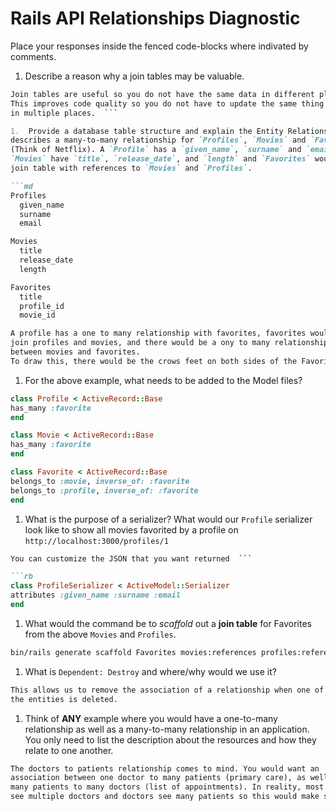 # Rails API Relationships Diagnostic

Place your responses inside the fenced code-blocks where indivated by comments.

1.  Describe a reason why a join tables may be valuable.

  ```md
Join tables are useful so you do not have the same data in different places.
This improves code quality so you do not have to update the same thing
in multiple places.  ```

1.  Provide a database table structure and explain the Entity Relationship that
  describes a many-to-many relationship for `Profiles`, `Movies` and `Favorites`
  (Think of Netflix). A `Profile` has a `given_name`, `surname` and `email` and a
  `Movies` have `title`, `release_date`, and `length` and `Favorites` would be the
  join table with references to `Movies` and `Profiles`.

  ```md
  Profiles
    given_name
    surname
    email

  Movies
    title
    release_date
    length

  Favorites
    title
    profile_id
    movie_id

  A profile has a one to many relationship with favorites, favorites would
  join profiles and movies, and there would be a ony to many relationship
  between movies and favorites.
  To draw this, there would be the crows feet on both sides of the Favorite ERD
  ```

1.  For the above example, what needs to be added to the Model files?

  ```rb
  class Profile < ActiveRecord::Base
  has_many :favorite
  end
  ```

  ```rb
  class Movie < ActiveRecord::Base
  has_many :favorite
  end
  ```

  ```rb
  class Favorite < ActiveRecord::Base
  belongs_to :movie, inverse_of: :favorite
  belongs_to :profile, inverse_of: :favorite
  end
  ```

1.  What is the purpose of a serializer? What would our `Profile` serializer look
like to show all movies favorited by a profile on
`http://localhost:3000/profiles/1`

  ```md
You can customize the JSON that you want returned  ```

  ```rb
  class ProfileSerializer < ActiveModel::Serializer
  attributes :given_name :surname :email
  end
  ```

1.  What would the command be to _scaffold_ out a **join table** for Favorites from
the above `Movies` and `Profiles`.

  ```sh
bin/rails generate scaffold Favorites movies:references profiles:references
  ```

1.  What is `Dependent: Destroy` and where/why would we use it?

  ```md
This allows us to remove the association of a relationship when one of
the entities is deleted.
  ```

1.  Think of **ANY** example where you would have a one-to-many relationship as well
as a many-to-many relationship in an application. You only need to list the
description about the resources and how they relate to one another.

  ```md
The doctors to patients relationship comes to mind. You would want an
association between one doctor to many patients (primary care), as well as
many patients to many doctors (list of appointments). In reality, most people
see multiple doctors and doctors see many patients so this would make sense.
  ```
